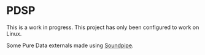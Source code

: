 # PDSP

This is a work in progress. This project has only been configured to work on 
Linux.

Some Pure Data externals made using 
[Soundpipe](https://www.github.com/paulbatchelor/soundpipe). 

